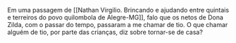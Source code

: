 Em uma passagem de [[Nathan Virgilio. Brincando e ajudando entre quintais e terreiros do povo quilombola de Alegre-MG]], falo que os netos de Dona Zilda, com o passar do tempo, passaram a me chamar de tio. O que chamar alguém de tio, por parte das crianças, diz sobre tornar-se de casa? 